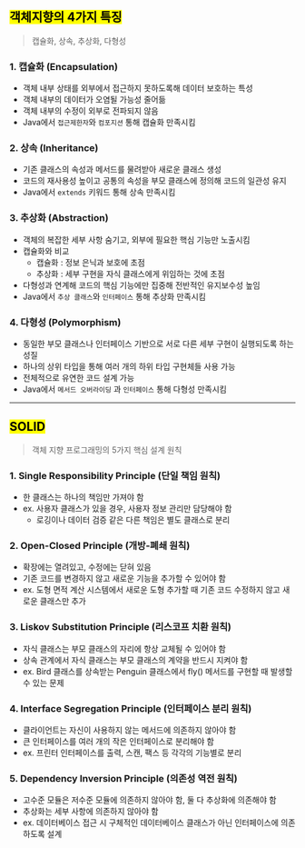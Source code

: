 ## <mark color="#fbc956">객체지향의 4가지 특징</mark>

> 캡슐화, 상속, 추상화, 다형성

### 1. 캡슐화 (Encapsulation)

- 객체 내부 상태를 외부에서 접근하지 못하도록해 데이터 보호하는 특성
- 객체 내부의 데이터가 오염될 가능성 줄어듦
- 객체 내부의 수정이 외부로 전파되지 않음
- Java에서 `접근제한자`와 `컴포지션` 통해 캡슐화 만족시킴

### 2. 상속 (Inheritance)

- 기존 클래스의 속성과 메서드를 물려받아 새로운 클래스 생성
- 코드의 재사용성 높이고 공통의 속성을 부모 클래스에 정의해 코드의 일관성 유지
- Java에서 `extends` 키워드 통해 상속 만족시킴

### 3. 추상화 (Abstraction)

- 객체의 복잡한 세부 사항 숨기고, 외부에 필요한 핵심 기능만 노출시킴
- 캡슐화와 비교
  - 캡슐화 : 정보 은닉과 보호에 초점
  - 추상화 : 세부 구현을 자식 클래스에게 위임하는 것에 초점
- 다형성과 연계해 코드의 핵심 기능에만 집중해 전반적인 유지보수성 높임
- Java에서 `추상 클래스`와 `인터페이스` 통해 추상화 만족시킴

### 4. 다형성 (Polymorphism)

- 동일한 부모 클래스나 인터페이스 기반으로 서로 다른 세부 구현이 실행되도록 하는 성질
- 하나의 상위 타입을 통해 여러 개의 하위 타입 구현체들 사용 가능
- 전체적으로 유연한 코드 설계 가능
- Java에서 `메서드 오버라이딩` 과 `인터페이스` 통해 다형성 만족시킴

---

## <mark color="#fbc956">SOLID</mark>

> 객체 지향 프로그래밍의 5가지 핵심 설계 원칙

### 1. Single Responsibility Principle (단일 책임 원칙)

- 한 클래스는 하나의 책임만 가져야 함
- ex. 사용자 클래스가 있을 경우, 사용자 정보 관리만 담당해야 함
  - 로깅이나 데이터 검증 같은 다른 책임은 별도 클래스로 분리

### 2. Open-Closed Principle (개방-폐쇄 원칙)

- 확장에는 열려있고, 수정에는 닫혀 있음
- 기존 코드를 변경하지 않고 새로운 기능을 추가할 수 있어야 함
- ex. 도형 면적 계산 시스템에서 새로운 도형 추가할 때 기존 코드 수정하지 않고 새로운 클래스만 추가

### 3. Liskov Substitution Principle (리스코프 치환 원칙)

- 자식 클래스는 부모 클래스의 자리에 항상 교체될 수 있어야 함
- 상속 관계에서 자식 클래스는 부모 클래스의 계약을 반드시 지켜야 함
- ex. Bird 클래스를 상속받는 Penguin 클래스에서 fly() 메서드를 구현할 때 발생할 수 있는 문제

### 4. Interface Segregation Principle (인터페이스 분리 원칙)

- 클라이언트는 자신이 사용하지 않는 메서드에 의존하지 않아야 함
- 큰 인터페이스를 여러 개의 작은 인터페이스로 분리해야 함
- ex. 프린터 인터페이스를 출력, 스캔, 팩스 등 각각의 기능별로 분리

### 5. Dependency Inversion Principle (의존성 역전 원칙)

- 고수준 모듈은 저수준 모듈에 의존하지 않아야 함, 둘 다 추상화에 의존해야 함
- 추상화는 세부 사항에 의존하지 않아야 함
- ex. 데이터베이스 접근 시 구체적인 데이터베이스 클래스가 아닌 인터페이스에 의존하도록 설계
